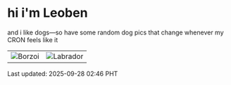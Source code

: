 # hi i'm Leoben

and i like dogs—so have some random dog pics that change whenever my CRON feels like it

|  |  |
|--------|----------|
| ![Borzoi](https://random-dog-vercel.vercel.app/api/random-borzoi?v=1758998783) | ![Labrador](https://random-dog-vercel.vercel.app/api/random-labrador?v=1758998783) |

Last updated: 2025-09-28 02:46 PHT
